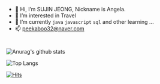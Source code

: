
 - 👋 Hi, I’m SUJIN JEONG, Nickname is Angela.
 - 👀 I’m interested in Travel
 - 🌱 I’m currently `java` `javascript` `sql`  and other learning ...
 - 📫 peekaboo32@naver.com
 
#
 
![Anurag's github stats](https://github-readme-stats.vercel.app/api?username=SUJINJEONG012&show_icons=true&theme=tokyonight)

![Top Langs](https://github-readme-stats.vercel.app/api/top-langs/?username=SUJINJEONG012&layout=compact&theme=tokyonight)


[![Hits](https://hits.seeyoufarm.com/api/count/incr/badge.svg?url=https%3A%2F%2Fgithub.com%2FSUJINJEONG012%2Fhit-counter&count_bg=%2379C83D&title_bg=%23555555&icon=&icon_color=%23E7E7E7&title=hits&edge_flat=false)](https://hits.seeyoufarm.com)
